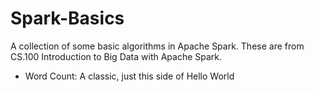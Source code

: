# Spark-Basics
A collection of some basic algorithms in Apache Spark.  These are from CS.100 Introduction to Big Data with Apache Spark.

* Word Count: A classic, just this side of Hello World
